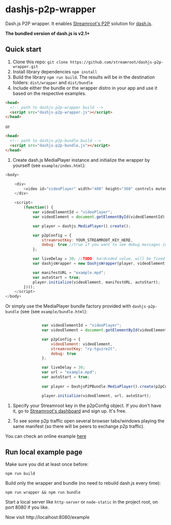# dashjs-p2p-wrapper

Dash.js P2P wrapper. It enables [Streamroot's P2P](http://streamroot.io) solution for [dash.js](https://github.com/Dash-Industry-Forum/dash.js).

 **The bundled version of dash.js is v2.1+**

## Quick start

1. Clone this repo: `git clone https://github.com/streamroot/dashjs-p2p-wrapper.git`
1. Install library dependencies `npm install`
1. Build the library `npm run build`. The results will be in the destination folders: `dist/wrapper` and `dist/bundle` 
1. Include either the bundle or the wrapper distro in your app and use it based on the respective examples.

  ```html
  <head>
    <!-- path to dashjs-p2p-wrapper build -->
    <script src="dashjs-p2p-wrapper.js"></script>
  </head>
  ```
or

  ```html
  <head>
    <!-- path to dashjs-p2p-bundle build -->
    <script src="dashjs-p2p-bundle.js"></script>
  </head>
  ```

1. Create dash.js MediaPlayer instance and initialize the wrapper by yourself (see `example/index.html`):

  ```javascript
  <body>

      <div>
          <video id="videoPlayer" width="480" height="360" controls muted></video>
      </div>

      <script>
          (function() {
              var videoElementId = "videoPlayer";
              var videoElement = document.getElementById(videoElementId);

              var player = dashjs.MediaPlayer().create();

              var p2pConfig = {
                  streamrootKey: YOUR_STREAMROOT_KEY_HERE,
                  debug: true //true if you want to see debug messages in browser console, false otherwise
              };

              var liveDelay = 30; //TODO: hardcoded value, will be fixed in future relases
              var dashjsWrapper = new DashjsWrapper(player, videoElement, p2pConfig, liveDelay);

              var manifestURL = "example.mpd";
              var autoStart = true;
              player.initialize(videoElement, manifestURL, autoStart);
          })();
      </script>
  </body>
  ```
Or simply use the MediaPlayer bundle factory provided with `dashjs-p2p-bundle` (see (see `example/bundle.html`):

```javascript

                var videoElementId = "videoPlayer";
                var videoElement = document.getElementById(videoElementId);

                var p2pConfig = {
                    videoElement: videoElement,
                    streamrootKey: "ry-tguzre2t",
                    debug: true
                };

                var liveDelay = 30;
                var url = "example.mpd";
                var autoStart = true;
                
                var player = DashjsP2PBundle.MediaPlayer().create(p2pConfig);

                player.initialize(videoElement, url, autoStart);
```

1. Specify your Streamroot key in the p2pConfig object. If you don't have it, go to [Streamroot's dashboard](http://dashboard.streamroot.io/) and sign up. It's free.

1. To see some p2p traffic open several browser tabs/windows playing the same manifest (so there will be peers to exchange p2p traffic).

You can check an online example [here](http://streamroot.github.io/dashjs-p2p-wrapper/demo/demo.html)

## Run local example page

Make sure you did at least once before: 
```
npm run build
```

Build only the wrapper and bundle (no need to rebuild dash.js every time):
```
npm run wrapper && npm run bundle
```

Start a local server like `http-server` or `node-static` in the project root, on port 8080 if you like.

Now visit http://localhost:8080/example  